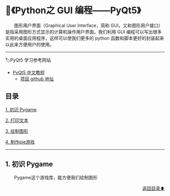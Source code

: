 # 💬《Python之 GUI 编程——PyQt5》
&emsp;&emsp;图形用户界面（Graphical User Interface，简称 GUI，又称图形用户接口）是指采用图形方式显示的计算机操作用户界面。我们利用 GUI 编程可以写出很多实用的桌面应用程序，这样可以使我们更多的 python 函数和脚本更好的封装起来以此来方便用户的使用。

---

🏷PyQt5 学习参考网站
+ [PyQt5 中文教程](https://maicss.gitbooks.io/pyqt5/content/)
    - [项目 github 地址](https://github.com/maicss/PyQt5-Chinese-tutorial)

## 目录
[1. 初识 Pygame](#1-初识-pygame)

[2. 打印文本](#2-打印文本)

[3. 绘制图形](#3-绘制图形)

[4. 制作pie游戏](#4-制作pie游戏)

---

## 1. 初识 Pygame
&emsp;&emsp;Pygame这个游戏库，能方便我们绘制图形

<div align="right">
    <a href="#目录">返回目录⬆</a>
</div>
